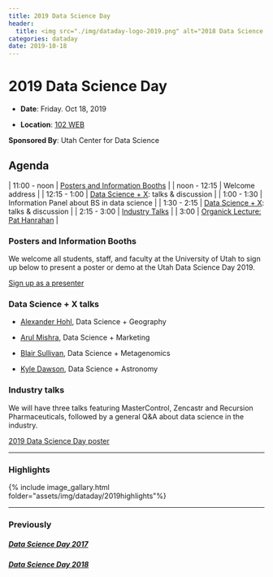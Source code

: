 ```yaml
---
title: 2019 Data Science Day
header:
  title: <img src="./img/dataday-logo-2019.png" alt="2018 Data Science Day">
categories: dataday
date: 2019-10-18
---
```


# 2019 Data Science Day

* **Date**: Friday. Oct 18, 2019

* **Location**: [102 WEB](https://goo.gl/maps/htGpSsuXfyjriBpY6)

**Sponsored By**: Utah Center for Data Science

## Agenda

| 11:00 - noon | [Posters and Information Booths](#posters-and-information-booths)                            |
| noon - 12:15 | Welcome address                                                                              |
| 12:15 - 1:00 | [Data Science + X](#data-science--x-talks): talks & discussion                               |
| 1:00 - 1:30  | Information Panel about BS in data science                                                   |
| 1:30 - 2:15  | [Data Science + X](#data-science--x-talks): talks & discussion                               |
| 2:15 - 3:00  | [Industry Talks](#industry-talks)                                                            |
| 3:00         | [Organick Lecture: Pat Hanrahan](http://www.cs.utah.edu/calendar/organick-lecture-series-5/) |


### Posters and Information Booths

We welcome all students, staff, and faculty at the University of Utah to sign up
below to present a poster or demo at the Utah Data Science Day 2019.

<a class="btn btn-default" href="https://forms.gle/56SCvryEHFtW69b86" role="button">Sign up as a presenter</a>


### Data Science + X talks

* [Alexander Hohl](https://alexanderhohl84.wordpress.com/), Data Science + Geography

* [Arul Mishra](http://arul.mishra.us/), Data Science + Marketing

* [Blair Sullivan](https://www.cs.utah.edu/~sullivan), Data Science + Metagenomics
  
* [Kyle Dawson](http://www.astro.utah.edu/~kdawson/), Data Science + Astronomy

### Industry talks

We will have three talks featuring MasterControl, Zencastr and Recursion
Pharmaceuticals, followed by a general Q&A about data science in the industry.

[2019 Data Science Day poster](./img/Poster-dataday.pdf)


---

### Highlights
{% include image_gallary.html folder="assets/img/dataday/2019highlights"%}

----

### Previously

##### [Data Science Day 2017](../2017)

##### [Data Science Day 2018](../2018)


